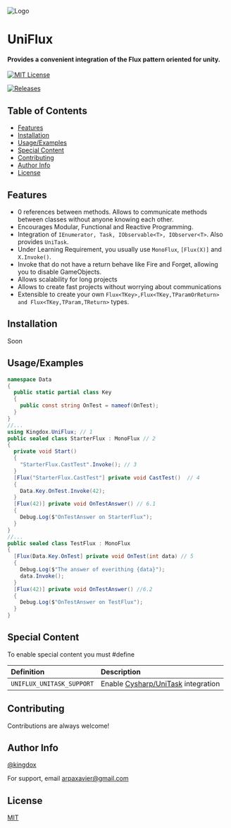 
![Logo](https://kingdox.github.io/assets/img/uniflux.png)

UniFlux
===
#### Provides a convenient integration of the Flux pattern oriented for unity.
[![MIT License](https://img.shields.io/badge/License-MIT-green.svg)](https://choosealicense.com/licenses/mit/)

[![Releases](https://img.shields.io/github/release/kingdox/UniFlux.svg)](https://github.com/kingdox/UniFlux/releases)

## Table of Contents

- [Features](#features)
- [Installation](#installation)
- [Usage/Examples](#usage-examples)
- [Special Content](#special-content)
- [Contributing](#contributing)
- [Author Info](#author-info)
- [License](#license)

## Features

- 0 references between methods. Allows to communicate methods between classes without anyone knowing each other.
- Encourages Modular, Functional and Reactive Programming.
- Integration of `IEnumerator, Task, IObservable<T>, IObserver<T>`. Also provides `UniTask`.
- Under Learning Requirement, you usually use `MonoFlux`, `[Flux(X)]` and `X.Invoke()`.
- Invoke that do not have a return behave like Fire and Forget, allowing you to disable GameObjects.
- Allows scalability for long projects
- Allows to create fast projects without worrying about communications
- Extensible to create your own `Flux<TKey>,Flux<TKey,TParamOrReturn> and Flux<TKey,TParam,TReturn>` types.


## Installation

Soon

## Usage/Examples

```csharp
namespace Data
{
  public static partial class Key
  {
    public const string OnTest = nameof(OnTest);
  }
}
//...
using Kingdox.UniFlux; // 1
public sealed class StarterFlux : MonoFlux // 2
{
  private void Start() 
  {
    "StarterFlux.CastTest".Invoke(); // 3
  }
  [Flux("StarterFlux.CastTest"] private void CastTest()  // 4
  {
    Data.Key.OnTest.Invoke(42);
  }
  [Flux(42)] private void OnTestAnswer() // 6.1
  {
    Debug.Log($"OnTestAnswer on StarterFlux");
  }
}
//...
public sealed class TestFlux : MonoFlux 
{
  [Flux(Data.Key.OnTest] private void OnTest(int data) // 5
  {
    Debug.Log($"The answer of everithing {data}");
    data.Invoke();
  }
  [Flux(42)] private void OnTestAnswer() //6.2
  {
    Debug.Log($"OnTestAnswer on TestFlux");
  }
}
```


## Special Content

To enable special content you must #define

| Definition | Description                |
| :-------- | :------------------------- |
| `UNIFLUX_UNITASK_SUPPORT` | Enable [Cysharp/UniTask]("https://github.com/Cysharp/UniTask") integration |


## Contributing

Contributions are always welcome!



## Author Info

[@kingdox](https://github.com/kingdox/)

For support, email arpaxavier@gmail.com

## License

[MIT](https://choosealicense.com/licenses/mit/)

